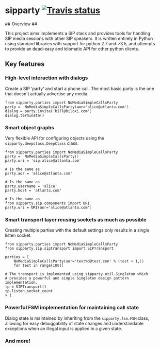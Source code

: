 # sipparty <a href="http://travis-ci.org/daphtdazz/sipparty">![Travis status](https://img.shields.io/travis/daphtdazz/sipparty.svg?branch=master)</a> #

## Overview ##

This project aims implements a SIP stack and provides tools for handling SIP media sessions with other SIP speakers. It is written entirely in Python using standard libraries with support for python 2.7 and >3.5, and attempts to provide an dead-easy and idiomatic API for other python clients.

## Key features ##

### High-level interaction with dialogs ###

Create a SIP 'party' and start a phone call. The most basic party is the one that doesn't actually advertise any media.

    from sipparty.parties import NoMediaSimpleCallsParty
    party =  NoMediaSimpleCallsParty(aor='alice@atlanta.com')
    dialog = party.invite('bill@biloxi.com')
    dialog.terminate()

### Smart object graphs ###

Very flexible API for configuring objects using the `sipparty.deepclass.DeepClass` class.

    from sipparty.parties import NoMediaSimpleCallsParty
    party =  NoMediaSimpleCallsParty()
    party.uri = 'sip:alice@atlanta.com'

    # Is the same as
    party.aor = 'alice@atlanta.com'

    # Is the same as
    party.username = 'alice'
    party.host = 'atlanta.com'

    # Is the same as
    from sipparty.sip.components import URI
    party.uri = URI(aor='alice@atlanta.com')

### Smart transport layer reusing sockets as much as possible ###

Creating multiple parties with the default settings only results in a single listen socket.

    from sipparty.parties import NoMediaSimpleCallsParty
    from sipparty.sip.siptransport import SIPTransport

    parties = [
        NoMediaSimpleCallsParty(aor='test%d@test.com' % (test + 1,)) 
        for test in range(100)]

    # The transport is implemented using sipparty.util.Singleton which 
    # provides a powerful and simple Singleton design pattern implementation.
    tp = SIPTransport()
    tp.listen_socket_count
    > 1

### Powerful FSM implementation for maintaining call state ###

Dialog state is maintained by inheriting from the `sipparty.fsm.FSM` class, allowing for easy debuggability of state changes and understandable exceptions when an illegal input is applied in a given state.

### And more! ###


